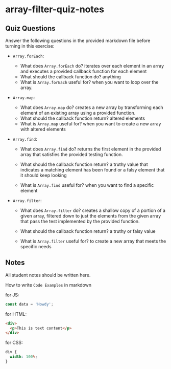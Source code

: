 # array-filter-quiz-notes

## Quiz Questions

Answer the following questions in the provided markdown file before turning in this exercise:

- `Array.forEach`:

  - What does `Array.forEach` do?
    iterates over each element in an array and executes a provided callback function for each element
  - What should the callback function do?
    anything
  - What is `Array.forEach` useful for?
    when you want to loop over the array.

- `Array.map`:

  - What does `Array.map` do?
    creates a new array by transforming each element of an existing array using a provided function.
  - What should the callback function return?
    altered elements
  - What is `Array.map` useful for?
    when you want to create a new array with altered elements

- `Array.find`:

  - What does `Array.find` do?
    returns the first element in the provided array that satisfies the provided testing function.

  - What should the callback function return?
    a truthy value that indicates a matching element has been found or a falsy element that it should keep looking

  - What is `Array.find` useful for?
    when you want to find a specific element

- `Array.filter`:

  - What does `Array.filter` do?
    creates a shallow copy of a portion of a given array, filtered down to just the elements from the given array that pass the test implemented by the provided function.

  - What should the callback function return?
    a truthy or falsy value

  - What is `Array.filter` useful for?
    to create a new array that meets the specific needs

## Notes

All student notes should be written here.

How to write `Code Examples` in markdown

for JS:

```javascript
const data = 'Howdy';
```

for HTML:

```html
<div>
  <p>This is text content</p>
</div>
```

for CSS:

```css
div {
  width: 100%;
}
```
